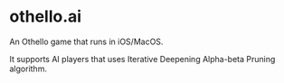 # othello.ai

An Othello game that runs in iOS/MacOS.

It supports AI players that uses Iterative Deepening Alpha-beta Pruning algorithm. 
